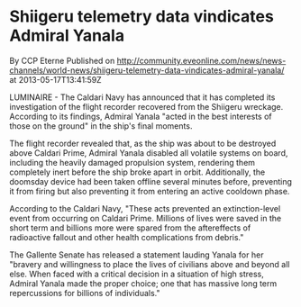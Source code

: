 # Shiigeru telemetry data vindicates Admiral Yanala
By CCP Eterne
Published on http://community.eveonline.com/news/news-channels/world-news/shiigeru-telemetry-data-vindicates-admiral-yanala/ at 2013-05-17T13:41:59Z

LUMINAIRE - The Caldari Navy has announced that it has completed its investigation of the flight recorder recovered from the Shiigeru wreckage. According to its findings, Admiral Yanala "acted in the best interests of those on the ground" in the ship's final moments.

The flight recorder revealed that, as the ship was about to be destroyed above Caldari Prime, Admiral Yanala disabled all volatile systems on board, including the heavily damaged propulsion system, rendering them completely inert before the ship broke apart in orbit. Additionally, the doomsday device had been taken offline several minutes before, preventing it from firing but also preventing it from entering an active cooldown phase.

According to the Caldari Navy, "These acts prevented an extinction-level event from occurring on Caldari Prime. Millions of lives were saved in the short term and billions more were spared from the aftereffects of radioactive fallout and other health complications from debris."

The Gallente Senate has released a statement lauding Yanala for her "bravery and willingness to place the lives of civilians above and beyond all else. When faced with a critical decision in a situation of high stress, Admiral Yanala made the proper choice; one that has massive long term repercussions for billions of individuals."

